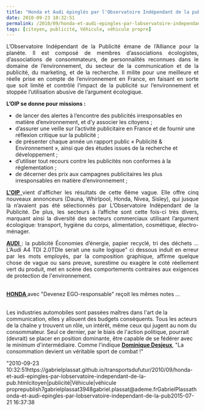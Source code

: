 ```yaml
---
title: "Honda et Audi épinglés par l'Observatoire Indépendant de la pub"
date: 2010-09-23 10:32:51
permalink: /2010/09/honda-et-audi-epingles-par-lobservatoire-independant-de-la-pub.html
tags: [citoyen, publicité, Véhicule, véhicule propre]
---
```


<p style="text-align: justify">L’Observatoire Indépendant de la Publicité émane de l’Alliance pour la planète. Il est composé de membres d’associations écologistes, d’associations de consommateurs, de personnalités reconnues dans le domaine de l’environnement, du secteur de la communication et de la publicité, du marketing, et de la recherche. Il milite pour une meilleure et réelle prise en compte de l’environnement en France, en faisant en sorte que soit limité et contrôlé l’impact de la publicité sur l’environnement et stoppée l’utilisation abusive de l’argument écologique.</p> <p><strong>L’OIP se donne pour missions :</strong></p> <ul> <li>de lancer des alertes à l’encontre des publicités irresponsables en matière d’environnement, et d’y associer les citoyens ;</li> <li>d’assurer une veille sur l’activité publicitaire en France et de fournir une réflexion critique sur la publicité ;</li> <li>de présenter chaque année un rapport public « Publicité & Environnement », ainsi que des études issues de la recherche et développement ;</li> <li>d’utiliser tout recours contre les publicités non conformes à la réglementation ;</li> <li>de décerner des prix aux campagnes publicitaires les plus irresponsables en matière d’environnement ;</li> </ul> <p style="text-align: justify"><strong><a href="http://observatoiredelapublicite.fr/" target="_blank">L'OIP </a></strong>vient d'afficher les résultats de cette 6ème vague. Elle offre cinq nouveaux annonceurs (Dauna, Whirlpool, Honda, Nivea, Sisley), qui jusque là n’avaient pas été sélectionnés par L’Observatoire Indépendant de la Publicité. De plus, les secteurs à l’affiche sont cette fois-ci très divers, marquant ainsi la diversité des secteurs commerciaux utilisant l’argument écologique: transport, hygiène du corps, alimentation, cosmétique, électro-ménager.</p> <p style="text-align: justify"><strong><a href="http://observatoiredelapublicite.fr/2010/09/20/375/" target="_blank">AUDI </a></strong>: la publicité Économies d’énergie, papier recyclé, tri des déchets … L’Audi A4 TDI 2.0TDIe serait une suite logique" ci dessous induit en erreur par les mots employés, par la composition graphique, affirme quelque chose de vague ou sans preuve, surestime ou exagère le coté réellement vert du produit, met en scène des comportements contraires aux exigences de protection de l'environnement. </p>  <!--more-->   <p style=""text-align: justify""><a href="https://gabrielplassat.github.io/transportsdufutur/wp-content/uploads/sites/6/old/6a0120a66d2ad4970b0134879a2813970c-pi.jpg""><img alt=""Audi"" class=""asset  asset-image at-xid-6a0120a66d2ad4970b0134879a2813970c"" src=""/wp-content/uploads/sites/6/old/6a0120a66d2ad4970b0134879a2813970c-320wi.jpg"" style=""margin-left: automargin-right: auto"" title=""Audi"" /></a> <br /><strong><a href=""http://observatoiredelapublicite.fr/2010/09/20/honda-ego-responsable/"" target=""_blank"">HONDA </a></strong>avec "Devenez EGO-responsable" reçoit les mêmes notes ...</p> <p style=""text-align: justify""><a href="https://gabrielplassat.github.io/transportsdufutur/wp-content/uploads/sites/6/old/6a0120a66d2ad4970b0133f479f9b5970b-pi.jpg""><img alt=""Honda"" class=""asset  asset-image at-xid-6a0120a66d2ad4970b0133f479f9b5970b"" src=""/wp-content/uploads/sites/6/old/6a0120a66d2ad4970b0133f479f9b5970b-320wi.jpg"" style=""margin-left: automargin-right: auto"" title=""Honda"" /></a> <br />Les industries automobiles sont passées maîtres dans l'art de la communication, elles y allouent des budgets conséquents. Tous les acteurs de la chaîne y trouvent un rôle, un intérêt, même ceux qui jugent au nom du consommateur. Seul ce dernier, par le biais de l'action politique, pourrait (devrait) se placer en position dominante, être capable de se fédérer avec le minimum d'intermédiaire. Comme l'indique <strong><a href=""http://www.argonautes.fr/sections.php?op=viewarticle&artid=707"" target=""_blank"">Dominique Desjeux</a></strong>, "La consommation devient un véritable sport de combat !"</p>"2010-09-23 10:32:51https://gabrielplassat.github.io/transportsdufutur/2010/09/honda-et-audi-epingles-par-lobservatoire-independant-de-la-pub.htmlcitoyen|publicité|Véhicule|véhicule proprepublish7gabrielplassat3948gabriel.plassat@ademe.frGabrielPlassathonda-et-audi-epingles-par-lobservatoire-independant-de-la-pub2015-07-21 16:37:38
